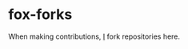# fox-forks

When making contributions, [I](https://github.com/hyperupcall) fork repositories here.
